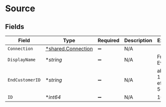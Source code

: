 # Source


## Fields

| Field                                                   | Type                                                    | Required                                                | Description                                             | Example                                                 |
| ------------------------------------------------------- | ------------------------------------------------------- | ------------------------------------------------------- | ------------------------------------------------------- | ------------------------------------------------------- |
| `Connection`                                            | [*shared.Connection](../../models/shared/connection.md) | :heavy_minus_sign:                                      | N/A                                                     |                                                         |
| `DisplayName`                                           | **string*                                               | :heavy_minus_sign:                                      | N/A                                                     | Frontend Events                                         |
| `EndCustomerID`                                         | **string*                                               | :heavy_minus_sign:                                      | N/A                                                     | abcd-1234-efgh-5678                                     |
| `ID`                                                    | **int64*                                                | :heavy_minus_sign:                                      | N/A                                                     | 10                                                      |